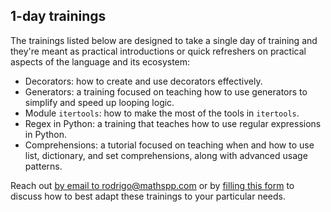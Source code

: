 ## 1-day trainings

The trainings listed below are designed to take a single day of training and they're meant as practical introductions or quick refreshers on practical aspects of the language and its ecosystem:

 - Decorators: how to create and use decorators effectively.
 - Generators: a training focused on teaching how to use generators to simplify and speed up looping logic.
 - Module `itertools`: how to make the most of the tools in `itertools`.
 - Regex in Python: a training that teaches how to use regular expressions in Python.
 - Comprehensions: a tutorial focused on teaching when and how to use list, dictionary, and set comprehensions, along with advanced usage patterns.

Reach out [by email to rodrigo@mathspp.com](mailto:rodrigo@mathspp.com) or by [filling this form](/contact-me) to discuss how to best adapt these trainings to your particular needs.
